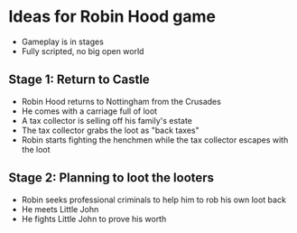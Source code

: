 # Ideas for Robin Hood game

- Gameplay is in stages
- Fully scripted, no big open world

## Stage 1: Return to Castle

- Robin Hood returns to Nottingham from the Crusades
- He comes with a carriage full of loot
- A tax collector is selling off his family's estate
- The tax collector grabs the loot as "back taxes"
- Robin starts fighting the henchmen while the tax collector escapes with the loot

## Stage 2: Planning to loot the looters

- Robin seeks professional criminals to help him to rob his own loot back
- He meets Little John
- He fights Little John to prove his worth